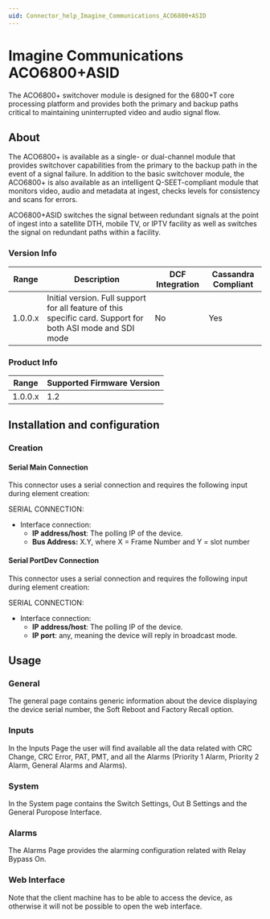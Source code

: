 ```yaml
---
uid: Connector_help_Imagine_Communications_ACO6800+ASID
---
```


# Imagine Communications ACO6800+ASID

The ACO6800+ switchover module is designed for the 6800+T core processing platform and provides both the primary and backup paths critical to maintaining uninterrupted video and audio signal flow.

## About

The ACO6800+ is available as a single- or dual-channel module that provides switchover capabilities from the primary to the backup path in the event of a signal failure. In addition to the basic switchover module, the ACO6800+ is also available as an intelligent Q-SEET-compliant module that monitors video, audio and metadata at ingest, checks levels for consistency and scans for errors.

ACO6800+ASID switches the signal between redundant signals at the point of ingest into a satellite DTH, mobile TV, or IPTV facility as well as switches the signal on redundant paths within a facility.

### Version Info

| **Range** | **Description**                                                                                                    | **DCF Integration** | **Cassandra Compliant** |
|------------------|--------------------------------------------------------------------------------------------------------------------|---------------------|-------------------------|
| 1.0.0.x          | Initial version. Full support for all feature of this specific card. Support for both ASI mode and SDI mode | No                  | Yes                     |

### Product Info

| Range | Supported Firmware Version |
|------------------|-----------------------------|
| 1.0.0.x          | 1.2                         |

## Installation and configuration

### Creation

#### Serial Main Connection

This connector uses a serial connection and requires the following input during element creation:

SERIAL CONNECTION:

- Interface connection:
  - **IP address/host**: The polling IP of the device.
  - **Bus Address:** X.Y, where X = Frame Number and Y = slot number

#### Serial PortDev Connection

This connector uses a serial connection and requires the following input during element creation:

SERIAL CONNECTION:

- Interface connection:
  - **IP address/host**: The polling IP of the device.
  - **IP port**: any, meaning the device will reply in broadcast mode.

## Usage

### General

The general page contains generic information about the device displaying the device serial number, the Soft Reboot and Factory Recall option.

### Inputs

In the Inputs Page the user will find available all the data related with CRC Change, CRC Error, PAT, PMT, and all the Alarms (Priority 1 Alarm, Priority 2 Alarm, General Alarms and Alarms).

### System

In the System page contains the Switch Settings, Out B Settings and the General Puropose Interface.

### Alarms

The Alarms Page provides the alarming configuration related with Relay Bypass On.

### Web Interface

Note that the client machine has to be able to access the device, as otherwise it will not be possible to open the web interface.
